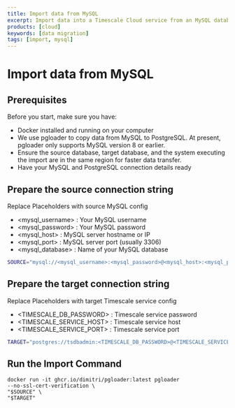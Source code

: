 ```yaml
---
title: Import data from MySQL
excerpt: Import data into a Timescale Cloud service from an MySQL database
products: [cloud]
keywords: [data migration]
tags: [import, mysql]
---
```


# Import data from MySQL

## Prerequisites

Before you start, make sure you have:

- Docker installed and running on your computer
- We use pgloader to copy data from MySQL to PostgreSQL. At present, pgloader only supports MySQL version 8 or earlier.
- Ensure the source database, target database, and the system executing the import are in the same region for faster data transfer.
- Have your MySQL and PostgreSQL connection details ready

## Prepare the source connection string

Replace Placeholders with source MySQL config

- <mysql_username> : Your MySQL username
- <mysql_password> : Your MySQL password
- <mysql_host> : MySQL server hostname or IP
- <mysql_port> : MySQL server port (usually 3306)
- <mysql_database> : Name of your MySQL database

```bash
SOURCE="mysql://<mysql_username>:<mysql_password>@<mysql_host>:<mysql_port>/<mysql_database>?sslmode=require"
```

## Prepare the target connection string

Replace Placeholders with target Timescale service config

- <TIMESCALE_DB_PASSWORD> : Timescale service password
- <TIMESCALE_SERVICE_HOST> : Timescale service host
- <TIMESCALE_SERVICE_PORT> : Timescale service port

```bash
TARGET="postgres://tsdbadmin:<TIMESCALE_DB_PASSWORD>@<TIMESCALE_SERVICE_HOST>:<TIMESCALE_SERVICE_PORT>/tsdb?sslmode=require"
```

## Run the Import Command


```docker
docker run -it ghcr.io/dimitri/pgloader:latest pgloader 
--no-ssl-cert-verification \
"$SOURCE" \
"$TARGET"
```

